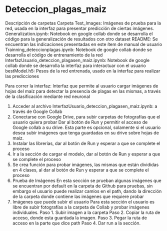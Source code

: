 # Deteccion_plagas_maiz
Descripción de carpetas
Carpeta Test_Images: Imágenes de prueba para la red, usada en la interfaz para presentar predicción de ciertas imágenes.
Generalization.ipynb: Notebook en google collab donde se desarrolla el código para la generalización de resultados con otro dataset
README: Se encuentran las indicaciones presentadas en este ítem de manual de usuario
Trainning_deteccionplagas.ipynb: Notebook de google collab donde se desarrolla el código de entrenamiento de la red
InterfazUsuario_deteccion_plagasen_maiz.ipynb: Notebook de google collab donde se desarrolla la interfaz para interactuar con el usuario
bestModel.h5: Pesos de la red entrenada, usado en la interfaz para realizar las predicciones

Para correr la interfaz:
Interfaz que permite al usuario cargar imágenes de hojas del maíz para detectar la presencia de plagas en las mismas, a través de la clasificación mediante red neuronal


1. Acceder al archivo InterfazUsuario_deteccion_plagasen_maiz.ipynb:  a través de Google Collab
2. Conectarse con Google Drive, para subir carpetas de fotografías que el usuario quiera probar
Dar al botón de Run y permitir el acceso de Google collab a su drive.
Esta parte es opcional, solamente si el usuario desea subir imágenes que tenga guardadas en su drive sobre hojas de maíz.
3. Instalar las librerías, dar al botón de Run y esperar a que se complete el proceso
4. Ir a la sección de cargar el modelo, dar al botón de Run y esperar a que se complete el proceso
5. Se crea función para probar imágenes, las mismas que están divididas en 4 clases, al dar al botón de Run y esperar a que se complete el proceso
6. Prueba de Imágenes
En esta sección se prueban algunas imágenes que se encuentran por default en la carpeta de Github para pruebas, sin embargo el usuario puede realizar camios en el path, dando la dirección de la carpeta donde contiene las imágenes que requiere probar
7. Imágenes que puede subir el usuario
Para esta sección el usuario es libre de subir fotografías a la carpeta de Collab y probar imágenes individuales.
Paso 1. Subir imagen a la carpeta
Paso 2. Copiar la ruta de acceso, donde esta guardada la imagen.
Paso 3. Pegar la ruta de acceso en la parte que dice path
Paso 4. Dar run a la sección. 

 	 


   

